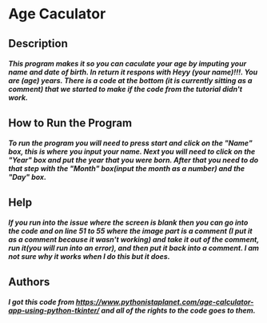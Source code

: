 # Age Caculator 
## Description
##### This program makes it so you can caculate your age by imputing your name and date of birth. In return it respons with Heyy (your name)!!!. You are (age) years. There is a code at the bottom (it is currently sitting as a comment) that we started to make if the code from the tutorial didn't work. 
## How to Run the Program 
##### To run the program you will need to press start and click on the "Name" box, this is where you input your name. Next you will need to click on the "Year" box and put the year that you were born. After that you need to do that step with the "Month" box(input the month as a number) and the "Day" box. 
## Help
##### If you run into the issue where the screen is blank then you can go into the code and on line 51 to 55 where the image part is a comment (I put it as a comment because it wasn't working) and take it out of the comment, run it(you will run into an error), and then put it back into a comment. I am not sure why it works when I do this but it does. 
## Authors 
##### I got this code from https://www.pythonistaplanet.com/age-calculator-app-using-python-tkinter/ and all of the rights to the code goes to them. 